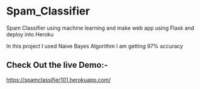# Spam_Classifier
Spam Classifier using machine learning and make web app using Flask and deploy into Heroku

In this project I used Naive Bayes Algorithm 
I am getting 97% accuracy 

## Check Out the live Demo:-  
https://spamclassifier101.herokuapp.com/

